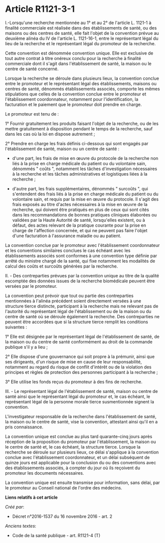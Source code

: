 # Article R1121-3-1

I.-Lorsqu'une recherche mentionnée au 1° et au 2° de l'article L. 1121-1 à finalité commerciale est réalisée dans des
établissements de santé, ou des maisons ou des centres de santé, elle fait l'objet de la convention prévue au deuxième alinéa
du IV de l'article L. 1121-16-1, entre le représentant légal du lieu de la recherche et le représentant légal du promoteur de
la recherche.

Cette convention est dénommée convention unique. Elle est exclusive de tout autre contrat à titre onéreux conclu pour la
recherche à finalité commerciale dont il s'agit dans l'établissement de santé, la maison ou le centre de santé concerné.

Lorsque la recherche se déroule dans plusieurs lieux, la convention conclue entre le promoteur et le représentant légal des
établissements, maisons ou centres de santé, dénommés établissements associés, comporte les mêmes stipulations que celles de
la convention conclue entre le promoteur et l'établissement coordonnateur, notamment pour l'identification, la facturation et
le paiement que le promoteur doit prendre en charge.

Le promoteur est tenu de :

1° Fournir gratuitement les produits faisant l'objet de la recherche, ou de les mettre gratuitement à disposition pendant le
temps de la recherche, sauf dans les cas où la loi en dispose autrement ;

2° Prendre en charge les frais définis ci-dessous qui sont engagés par l'établissement de santé, maison ou un centre de
santé :

- d'une part, les frais de mise en œuvre du protocole de la recherche non liés à la prise en charge médicale du patient ou du
volontaire sain, dénommés " coûts ", notamment les tâches d'investigation nécessaires à la recherche et les tâches
administratives et logistiques liées à la recherche ;

- d'autre part, les frais supplémentaires, dénommés " surcoûts ", qui s'entendent des frais liés à la prise en charge
médicale du patient ou du volontaire sain, et requis par la mise en œuvre du protocole. Il s'agit des frais exposés au titre
d'actes nécessaires à la mise en œuvre de la recherche, qui doivent être pratiqués en plus de ceux qui sont cités dans les
recommandations de bonnes pratiques cliniques élaborées ou validées par la Haute Autorité de santé, lorsqu'elles existent, ou
à défaut, des actes relevant de la pratique courante pour la prise en charge de l'affection concernée, et qui ne peuvent pas
faire l'objet d'une facturation à l'assurance maladie ou au patient.

La convention conclue par le promoteur avec l'établissement coordonnateur et les conventions similaires conclues le cas
échéant avec les établissements associés sont conformes à une convention type définie par arrêté du ministre chargé de la
santé, qui fixe notamment les modalités de calcul des coûts et surcoûts générées par la recherche.

II. - Des contreparties prévues par la convention unique au titre de la qualité escomptée des données issues de la recherche
biomédicale peuvent être versées par le promoteur.

La convention peut prévoir que tout ou partie des contreparties mentionnées à l'alinéa précédent soient directement versées à
une structure tierce distincte, participant à la recherche mais ne relevant pas de l'autorité du représentant légal de
l'établissement ou de la maison ou du centre de santé où se déroule également la recherche. Des contreparties ne peuvent être
accordées que si la structure tierce remplit les conditions suivantes :

1° Elle est désignée par le représentant légal de l'établissement de santé, de la maison ou du centre de santé conformément
au droit de la commande publique s'il y a lieu ;

2° Elle dispose d'une gouvernance qui soit propre à la prémunir, ainsi que ses dirigeants, d'un risque de mise en cause de
leur responsabilité, notamment au regard du risque de conflit d'intérêt ou de la violation des principes et règles de
protection des personnes participant à la recherche ;

3° Elle utilise les fonds reçus du promoteur à des fins de recherche.

III. - Le représentant légal de l'établissement de santé, maison ou centre de santé ainsi que le représentant légal du
promoteur et, le cas échéant, le représentant légal de la personne morale tierce susmentionnée signent la convention.

L'investigateur responsable de la recherche dans l'établissement de santé, la maison ou le centre de santé, vise la
convention, attestant ainsi qu'il en a pris connaissance.

La convention unique est conclue au plus tard quarante-cinq jours après réception de la proposition du promoteur par
l'établissement, la maison ou le centre de santé et, le cas échéant, la structure tierce. Lorsque la recherche se déroule sur
plusieurs lieux, ce délai s'applique à la convention conclue avec l'établissement coordonnateur, et un délai subséquent de
quinze jours est applicable pour la conclusion du ou des conventions avec des établissements associés, à compter du jour où
ils reçoivent du promoteur les documents nécessaires.

La convention unique est ensuite transmise pour information, sans délai, par le promoteur au Conseil national de l'ordre des
médecins.

**Liens relatifs à cet article**

_Créé par_:

  - Décret n°2016-1537 du 16 novembre 2016 - art. 2

_Anciens textes_:

  - Code de la santé publique - art. R1121-4 (T)
